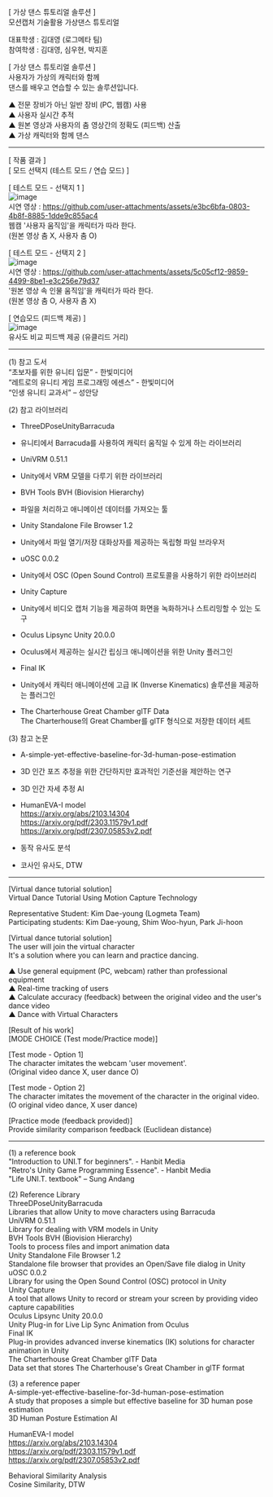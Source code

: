 [ 가상  댄스  튜토리얼  솔루션  ]   
모션캡처 기술활용 가상댄스 튜토리얼   

대표학생 : 김대영 (로그메타 팀)    
참여학생 : 김대영, 심우현, 박지훈    

[ 가상  댄스  튜토리얼  솔루션  ]   
사용자가  가상의  캐릭터와  함께   
댄스를 배우고 연습할 수 있는 솔루션입니다.    

▲ 전문 장비가 아닌 일반 장비 (PC, 웹캠) 사용    
▲ 사용자 실시간 추적    
▲ 원본 영상과 사용자의 춤 영상간의 정확도 (피드백) 산출     
▲ 가상 캐릭터와 함께 댄스     

------------------------------------------------------------------------------------------------

[ 작품 결과 ]    
[ 모드  선택지  (테스트  모드  / 연습  모드) ]    

[ 테스트 모드 - 선택지 1 ]    
![image](https://github.com/user-attachments/assets/9694125f-01d0-469b-9a43-35678665b30d)    
시연 영상 : https://github.com/user-attachments/assets/e3bc6bfa-0803-4b8f-8885-1dde9c855ac4   
웹캠 '사용자 움직임'을 캐릭터가 따라 한다.     
(원본 영상 춤 X, 사용자 춤 O)    

[ 테스트 모드 - 선택지 2 ]    
![image](https://github.com/user-attachments/assets/b23464c1-3b74-417f-886d-8bcfca89d518)    
시연 영상 : https://github.com/user-attachments/assets/5c05cf12-9859-4499-8be1-e3c256e79d37   
'원본 영상 속 인물 움직임'을 캐릭터가 따라 한다.     
(원본 영상 춤 O, 사용자 춤 X)    

[ 연습모드 (피드백 제공) ]    
![image](https://github.com/user-attachments/assets/5fe335bc-9b8e-460a-89b2-780c058ad536)    
유사도 비교 피드백 제공 (유클리드 거리)    


------------------------------------------------------------------------------------------------
(1) 참고 도서    
“초보자를 위한 유니티 입문” - 한빛미디어     
“레트로의 유니티 게임 프로그래밍 에센스” - 한빛미디어     
“인생 유니티 교과서” – 성안당    
    
(2) 참고 라이브러리    
* ThreeDPoseUnityBarracuda     
- 유니티에서 Barracuda를 사용하여 캐릭터 움직일 수 있게 하는 라이브러리      
* UniVRM 0.51.1     
- Unity에서 VRM 모델을 다루기 위한 라이브러리     
* BVH Tools BVH (Biovision Hierarchy)     
- 파일을 처리하고 애니메이션 데이터를 가져오는 툴     
* Unity Standalone File Browser 1.2     
- Unity에서 파일 열기/저장 대화상자를 제공하는 독립형 파일 브라우저     
* uOSC 0.0.2    
- Unity에서 OSC (Open Sound Control) 프로토콜을 사용하기 위한 라이브러리     
* Unity Capture    
- Unity에서 비디오 캡처 기능을 제공하여 화면을 녹화하거나 스트리밍할 수 있는 도구     
* Oculus Lipsync Unity 20.0.0    
- Oculus에서 제공하는 실시간 립싱크 애니메이션을 위한 Unity 플러그인     
* Final IK    
- Unity에서 캐릭터 애니메이션에 고급 IK (Inverse Kinematics) 솔루션을 제공하는 플러그인     
* The Charterhouse Great Chamber glTF Data    
The Charterhouse의 Great Chamber를 glTF 형식으로 저장한 데이터 세트    

(3) 참고 논문     
* A-simple-yet-effective-baseline-for-3d-human-pose-estimation     
- 3D 인간 포즈 추정을 위한 간단하지만 효과적인 기준선을 제안하는 연구    

* 3D 인간 자세 추정 AI     
- HumanEVA-I model     
https://arxiv.org/abs/2103.14304    
https://arxiv.org/pdf/2303.11579v1.pdf    
https://arxiv.org/pdf/2307.05853v2.pdf    

* 동작 유사도 분석 
- 코사인 유사도, DTW 

--------------------------------------------------------------------------------------
[Virtual dance tutorial solution]   
Virtual Dance Tutorial Using Motion Capture Technology   

Representative Student: Kim Dae-young (Logmeta Team)   
Participating students: Kim Dae-young, Shim Woo-hyun, Park Ji-hoon   

[Virtual dance tutorial solution]   
The user will join the virtual character   
It's a solution where you can learn and practice dancing.   

▲ Use general equipment (PC, webcam) rather than professional equipment   
▲ Real-time tracking of users   
▲ Calculate accuracy (feedback) between the original video and the user's dance video   
▲ Dance with Virtual Characters   

[Result of his work]   
[MODE CHOICE (Test mode/Practice mode)]   

[Test mode - Option 1]   
The character imitates the webcam 'user movement'.   
(Original video dance X, user dance O)   

[Test mode - Option 2]   
The character imitates the movement of the character in the original video.   
(O original video dance, X user dance)   

[Practice mode (feedback provided)]   
Provide similarity comparison feedback (Euclidean distance)   


---------------------------------------------------------------------------------------
(1) a reference book   
"Introduction to UNI.T for beginners". - Hanbit Media   
"Retro's Unity Game Programming Essence". - Hanbit Media   
"Life UNI.T. textbook" – Sung Andang   

(2) Reference Library   
ThreeDPoseUnityBarracuda   
Libraries that allow Unity to move characters using Barracuda   
UniVRM 0.51.1   
Library for dealing with VRM models in Unity   
BVH Tools BVH (Biovision Hierarchy)   
Tools to process files and import animation data   
Unity Standalone File Browser 1.2   
Standalone file browser that provides an Open/Save file dialog in Unity   
uOSC 0.0.2   
Library for using the Open Sound Control (OSC) protocol in Unity   
Unity Capture   
A tool that allows Unity to record or stream your screen by providing video capture capabilities   
Oculus Lipsync Unity 20.0.0   
Unity Plug-in for Live Lip Sync Animation from Oculus   
Final IK   
Plug-in provides advanced inverse kinematics (IK) solutions for character animation in Unity   
The Charterhouse Great Chamber glTF Data   
Data set that stores The Charterhouse's Great Chamber in glTF format   


(3) a reference paper   
A-simple-yet-effective-baseline-for-3d-human-pose-estimation   
A study that proposes a simple but effective baseline for 3D human pose estimation   
3D Human Posture Estimation AI   

HumanEVA-I model   
https://arxiv.org/abs/2103.14304   
https://arxiv.org/pdf/2303.11579v1.pdf   
https://arxiv.org/pdf/2307.05853v2.pdf   

Behavioral Similarity Analysis   
Cosine Similarity, DTW   
